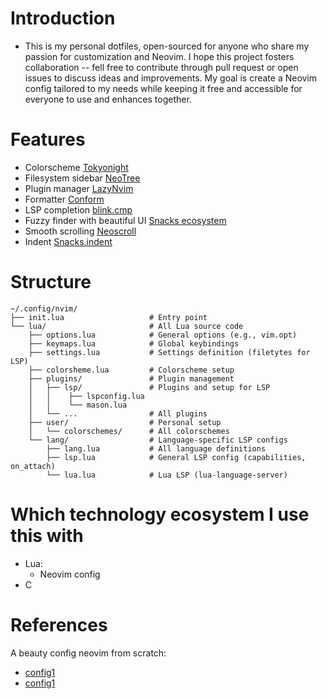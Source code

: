 # Introduction
- This is my personal dotfiles, open-sourced for
anyone who share my passion for customization and
Neovim. I hope this project fosters collaboration
-- fell free to contribute through pull request or
open issues to discuss ideas and improvements. My
goal is create a Neovim config tailored to my
needs while keeping it free and accessible for
everyone to use and enhances together.
# Features
- Colorscheme [Tokyonight](https://github.com/folke/tokyonight.nvim)
- Filesystem sidebar [NeoTree](https://github.com/nvim-neo-tree/neo-tree.nvim)
- Plugin manager [LazyNvim](https://github.com/folke/lazy.nvim)
- Formatter [Conform](https://github.com/stevearc/conform.nvim)
- LSP completion [blink.cmp](https://github.com/Saghen/blink.cmp)
- Fuzzy finder with beautiful UI [Snacks ecosystem](https://github.com/folke/snacks.nvim)
- Smooth scrolling [Neoscroll](https://github.com/karb94/neoscroll.nvim)
- Indent [Snacks.indent](https://github.com/folke/snacks.nvim/blob/main/docs/indent.md)
# Structure
```
~/.config/nvim/
├── init.lua                   # Entry point
└── lua/                       # All Lua source code
    ├── options.lua            # General options (e.g., vim.opt)
    ├── keymaps.lua            # Global keybindings
    ├── settings.lua           # Settings definition (filetytes for LSP)
    ├── colorsheme.lua         # Colorscheme setup
    ├── plugins/               # Plugin management
    │   ├── lsp/               # Plugins and setup for LSP
    │   │    ├── lspconfig.lua 
    │   │    └── mason.lua     
    │   └── ...                # All plugins
    ├── user/                  # Personal setup
    │   └── colorschemes/      # All colorschemes
    └── lang/                  # Language-specific LSP configs
        ├── lang.lua           # All language definitions
        ├── lsp.lua            # General LSP config (capabilities, on_attach)
        └── lua.lua            # Lua LSP (lua-language-server)
```
# Which technology ecosystem I use this with
- Lua:
    - Neovim config
- C
# References
A beauty config neovim from scratch: 
- [config1](https://github.com/Nguyen-Hoang-Nam/nvim-dotfiles-kitty)
- [config1](https://github.com/caarlos0/dotfiles)
